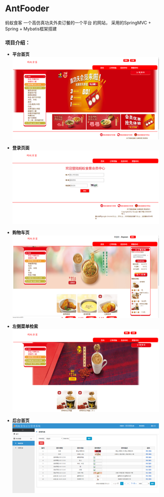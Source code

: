 # AntFooder
蚂蚁食客
一个高仿真功夫外卖订餐的一个平台 的网站，
采用的SpringMVC + Spring + Mybatis框架搭建

### 项目介绍：
- **平台首页**
![平台首页](https://github.com/shandianlala/AntFooder/blob/master/src/main/webapp/resource/img/AntFooder-index-page.png)

- **登录页面**
![登录页面](https://github.com/shandianlala/AntFooder/blob/master/src/main/webapp/resource/img/AntFooder-login-page.png)

- **购物车页**
![购物车页](https://github.com/shandianlala/AntFooder/blob/master/src/main/webapp/resource/img/AntFooder-shopcar-page.png)

- **左侧菜单检索**
![左侧菜单检索](https://github.com/shandianlala/AntFooder/blob/master/src/main/webapp/resource/img/AntFooder-menu-page.png)

- **后台首页**
![后台首页](https://github.com/shandianlala/AntFooder/blob/master/src/main/webapp/resource/img/AntFooder-back-index-page.png)


